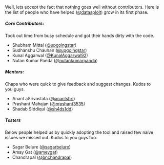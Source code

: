Well, lets accept the fact that nothing goes well without contributors. Here is the list of people who have helped  ([@datasploit](https://twitter.com/datasploit)) grow in its first phase. 

##### Core Contributors:
Took out time from busy schedule and got their hands dirty with the code.
* Shubham Mittal ([@upgoingstar](https://twitter.com/upgoingstar))
* Sudhanshu Chauhan ([@upgoingstar](https://twitter.com/sudhanshu_c))
* Kunal Aggarwal ([@KunalAggarwal92](https://twitter.com/KunalAggarwal92))
* Nutan Kumar Panda ([@nutankumarpanda](https://twitter.com/nutankumarpanda))

##### Mentors:
Chaps who were quick to give feedback and suggest changes. Kudos to you guys. 
* Anant aSrivastata ([@anantshri](https://twitter.com/anantshri))
* Prashant Mahajan ([@prashant3535](https://twitter.com/prashant3535))
* Shadab Siddiqui ([@sh4ds1dd](https://twitter.com/sh4ds1dd))

##### Testers
Below people helped us by quickly adopting the tool and raised few naive issues we missed out. Kudos to you guys too. 
* Sagar Belure ([@sagarbelure](https://twitter.com/sagarbelure))
* Amay Gat ([@ameygat](https://twitter.com/ameygat))
* Chandrapal ([@bnchandrapal](https://twitter.com/bnchandrapal))